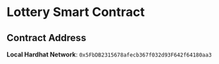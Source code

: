 # Lottery Smart Contract

## Contract Address

**Local Hardhat Network**: `0x5FbDB2315678afecb367f032d93F642f64180aa3`